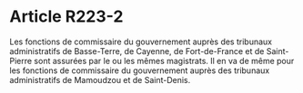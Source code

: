 # Article R223-2

Les fonctions de commissaire du gouvernement auprès des tribunaux administratifs de Basse-Terre, de Cayenne, de Fort-de-France et de Saint-Pierre sont assurées par le ou les mêmes magistrats. Il en va de même pour les fonctions de commissaire du gouvernement auprès des tribunaux administratifs de Mamoudzou et de Saint-Denis.

